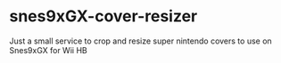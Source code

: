 # snes9xGX-cover-resizer
Just a small service to crop and resize super nintendo covers to use on Snes9xGX for Wii HB
